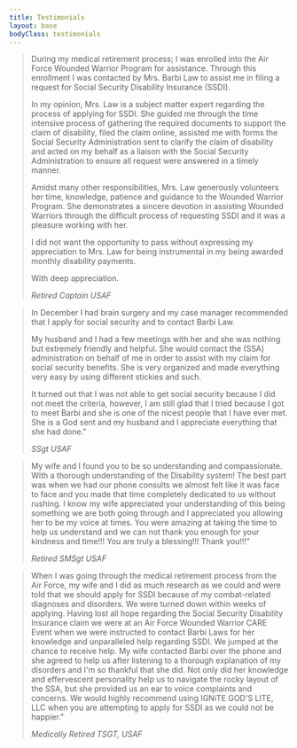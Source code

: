 ```yaml
---
title: Testimonials
layout: base
bodyClass: testimonials
---
```


> During my medical retirement process; I was enrolled into the Air Force
> Wounded Warrior Program for assistance. Through this enrollment I was
> contacted by Mrs. Barbi Law to assist me in filing a request for Social
> Security Disability Insurance (SSDI).
>
> In my opinion, Mrs. Law is a subject matter expert regarding the process
> of applying for SSDI. She guided me through the time intensive process of
> gathering the required documents to support the claim of disability, filed
> the claim online, assisted me with forms the Social Security
> Administration sent to clarify the claim of disability and acted on my
> behalf as a liaison with the Social Security Administration to ensure all
> request were answered in a timely manner.
>
> Amidst many other responsibilities, Mrs. Law generously volunteers her
> time, knowledge, patience and guidance to the Wounded Warrior Program. She
> demonstrates a sincere devotion in assisting Wounded Warriors through the
> difficult process of requesting SSDI and it was a pleasure working with
> her.
>
> I did not want the opportunity to pass without expressing my appreciation
> to Mrs. Law for being instrumental in my being awarded monthly disability
> payments.
>
> With deep appreciation.
>
> <cite>Retired Captain USAF</cite>

> In December I had brain surgery and my case manager recommended that I
> apply for social security and to contact Barbi Law.
>
> My husband and I had a few meetings with her and she was nothing but
> extremely friendly and helpful. She would contact the (SSA) administration
> on behalf of me in order to assist with my claim for social security
> benefits. She is very organized and made everything very easy by using
> different stickies and such.
>
> It turned out that I was not able to get social security because I did not
> meet the criteria, however, I am still glad that I tried because I got to
> meet Barbi and she is one of the nicest people that I have ever met. She
> is a God sent and my husband and I appreciate everything that she had
> done."
>
> <cite>SSgt USAF</cite>

> My wife and I found you to be so understanding and compassionate. With a
> thorough understanding of the Disability system! The best part was when we
> had our phone consults we almost felt like it was face to face and you
> made that time completely dedicated to us without rushing. I know my wife
> appreciated your understanding of this being something we are both going
> through and I appreciated you allowing her to be my voice at times. You
> were amazing at taking the time to help us understand and we can not thank
> you enough for your kindness and time!!! You are truly a blessing!!! Thank
> you!!!"
>
> <cite>Retired SMSgt USAF</cite>

> When I was going through the medical retirement process from the Air
> Force, my wife and I did as much research as we could and were told that
> we should apply for SSDI because of my combat-related diagnoses and
> disorders. We were turned down within weeks of applying. Having lost all
> hope regarding the Social Security Disability Insurance claim we were at
> an Air Force Wounded Warrior CARE Event when we were instructed to contact
> Barbi Laws for her knowledge and unparalleled help regarding SSDI. We
> jumped at the chance to receive help. My wife contacted Barbi over the
> phone and she agreed to help us after listening to a thorough explanation
> of my disorders and I'm so thankful that she did. Not only did her
> knowledge and effervescent personality help us to navigate the rocky
> layout of the SSA, but she provided us an ear to voice complaints and
> concerns. We would highly recommend using IGNiTE GOD'S LITE, LLC when you
> are attempting to apply for SSDI as we could not be happier."
>
> <cite>Medically Retired TSGT, USAF</cite>
